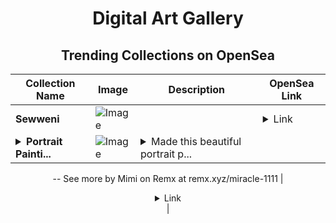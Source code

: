 <div align="center">

# Digital Art Gallery

## Trending Collections on OpenSea

| Collection Name                       | Image                                                                                     | Description                       | OpenSea Link                                                                                          |
|---------------------------------------|-------------------------------------------------------------------------------------------|-----------------------------------|--------------------------------------------------------------------------------------------------------|
| **Sewweni** | ![Image](https://i.seadn.io/s/raw/files/a6d61efd44c35ec994c29f2bb0bd1f96.jpg?w=500&auto=format?w=200&auto=format) |  | <details><summary>Link</summary>[Sewweni](https://opensea.io/collection/sewweni)</details> |
| **<details><summary>Portrait Painti...</summary>Portrait Painting</details>** | ![Image](https://i.seadn.io/s/raw/files/8d8c3a34a43f76160a95623e5d72ffc1.jpg?w=500&auto=format?w=200&auto=format) | <details><summary>Made this beautiful portrait p...</summary>Made this beautiful portrait painting in 2021, oil Paints on archival paper
--
See more by Mimi on Remx at remx.xyz/miracle-1111</details> | <details><summary>Link</summary>[Portrait Painting](https://opensea.io/collection/portrait-painting-13)</details> |

</div>